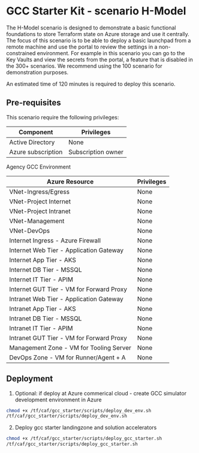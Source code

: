 
# GCC Starter Kit - scenario H-Model

The H-Model scenario is designed to demonstrate a basic functional foundations to store Terraform state on Azure storage and use it centrally.
The focus of this scenario is to be able to deploy a basic launchpad from a remote machine and use the portal to review the settings in a non-constrained environment.
For example in this scenario you can go to the Key Vaults and view the secrets from the portal, a feature that is disabled in the 300+ scenarios.
We recommend using the 100 scenario for demonstration purposes.

An estimated time of 120 minutes is required to deploy this scenario.

## Pre-requisites

This scenario require the following privileges:

| Component          | Privileges         |
|--------------------|--------------------|
| Active Directory   | None               |
| Azure subscription | Subscription owner |

Agency GCC Environment 

| Azure Resource                                  | Privileges         |
|-------------------------------------------------|--------------------|
| VNet-Ingress/Egress                             | None               |
| VNet-Project Internet                           | None               |
| VNet-Project Intranet                           | None               |
| VNet-Management                                 | None               |
| VNet-DevOps                                     | None               |
| Internet Ingress - Azure Firewall               | None               |
| Internet Web Tier - Application Gateway         | None               |
| Internet App Tier - AKS                         | None               |
| Internet DB Tier - MSSQL                        | None               |
| Internet IT Tier - APIM                         | None               |
| Internet GUT Tier - VM for Forward Proxy        | None               |
| Intranet Web Tier - Application Gateway         | None               |
| Intranet App Tier - AKS                         | None               |
| Intranet DB Tier - MSSQL                        | None               |
| Intranet IT Tier - APIM                         | None               |
| Intranet GUT Tier - VM for Forward Proxy        | None               |
| Management Zone - VM for Tooling Server         | None               |
| DevOps Zone - VM for Runner/Agent + A           | None               |



## Deployment

1. Optional:  if deploy at Azure commerical cloud - create GCC simulator development environment in Azure
```bash
chmod +x /tf/caf/gcc_starter/scripts/deploy_dev_env.sh
/tf/caf/gcc_starter/scripts/deploy_dev_env.sh 
```

2. Deploy gcc starter landingzone and solution accelerators
```bash
chmod +x /tf/caf/gcc_starter/scripts/deploy_gcc_starter.sh
/tf/caf/gcc_starter/scripts/deploy_gcc_starter.sh 
```
